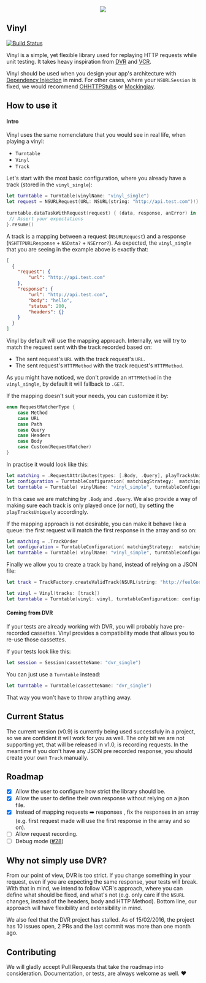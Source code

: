 <p align="center">
<img src="https://dl.dropboxusercontent.com/u/14102938/1455301679_gramphone.png">
</p>

Vinyl
-----

[![Build Status](https://travis-ci.org/Velhotes/Vinyl.svg?branch=master)](https://travis-ci.org/Velhotes/Vinyl)

Vinyl is a simple, yet flexible library used for replaying HTTP requests while unit testing. It takes heavy inspiration from [DVR](https://github.com/venmo/DVR) and [VCR](https://github.com/vcr/vcr).

Vinyl should be used when you design your app's architecture with [Dependency Injection](https://en.wikipedia.org/wiki/Dependency_injection) in mind. For other cases, where your `NSURLSession` is fixed, we would recommend [OHHTTPStubs](https://github.com/AliSoftware/OHHTTPStubs) or [Mockingjay](https://github.com/kylef/Mockingjay). 

## How to use it

#### Intro
Vinyl uses the same nomenclature that you would see in real life, when playing a vinyl:

* `Turntable`
* `Vinyl`
* `Track`

Let's start with the most basic configuration, where you already have a track (stored in the `vinyl_single`):

```swift
let turntable = Turntable(vinylName: "vinyl_single")
let request = NSURLRequest(URL: NSURL(string: "http://api.test.com")!)
 
turntable.dataTaskWithRequest(request) { (data, response, anError) in
 // Assert your expectations    
}.resume()
```

A track is a mapping between a request (`NSURLRequest`) and a response (`NSHTTPURLResponse` + `NSData?` + `NSError?`). As expected, the `vinyl_single` that you are seeing in the example above is exactly that:

```json
[
  {
    "request": {
        "url": "http://api.test.com"
    },
    "response": {
        "url": "http://api.test.com",
        "body": "hello",
        "status": 200,
        "headers": {}
    }
  }
]
```
Vinyl by default will use the mapping approach. Internally, we will try to match the request sent with the track recorded based on:

*  The sent request's `URL` with the track request's `URL`. 
*  The sent request's `HTTPMethod` with the track request's `HTTPMethod`. 

As you might have noticed, we don't provide an `HTTPMethod` in the `vinyl_single`, by default it will fallback to `.GET`.

If the mapping doesn't suit your needs, you can customize it by:

```swift
enum RequestMatcherType {
    case Method
    case URL
    case Path
    case Query
    case Headers
    case Body
    case Custom(RequestMatcher)
}
```

In practise it would look like this:

```swift
let matching = .RequestAttributes(types: [.Body, .Query], playTracksUniquely: true)
let configuration = TurntableConfiguration( matchingStrategy:  matching)
let turntable = Turntable( vinylName: "vinyl_simple", turntableConfiguration: configuration)
```
In this case we are matching by `.Body` and `.Query`. We also provide a way of making sure each track is only played once (or not), by setting the `playTracksUniquely` accordingly. 

If the mapping approach is not desirable, you can make it behave like a queue: the first request will match the first response in the array and so on:

```swift
let matching = .TrackOrder
let configuration = TurntableConfiguration( matchingStrategy:  matching)
let turntable = Turntable( vinylName: "vinyl_simple", turntableConfiguration: configuration)
```
Finally we allow you to create a track by hand, instead of relying on a JSON file:

```swift
let track = TrackFactory.createValidTrack(NSURL(string: "http://feelGoodINC.com")!, body: data, headers: headers)

let vinyl = Vinyl(tracks: [track])
let turntable = Turntable(vinyl: vinyl, turntableConfiguration: configuration)
```

#### Coming from DVR

If your tests are already working with DVR, you will probably have pre-recorded cassettes. Vinyl provides a compatibility mode that allows you to re-use those cassettes. 

If your tests look like this:

```swift
let session = Session(cassetteName: "dvr_single")
```
You can just use a `Turntable` instead:

```swift
let turntable = Turntable(cassetteName: "dvr_single")
```

That way you won't have to throw anything away.

## Current Status

The current version (v0.9) is currently being used successfuly in a project, so we are confident it will work for you as well. The only bit we are not supporting yet, that will be released in v1.0, is recording requests. In the meantime if you don't have any JSON pre recorded response, you should create your own `Track` manually. 

## Roadmap

* [X] Allow the user to configure how strict the library should be.
* [X] Allow the user to define their own response without relying on a json file.
* [X] Instead of mapping requests ➡️ responses , fix the responses in an array (e.g. first request made will use the first response in the array and so on).
* [ ] Allow request recording.
* [ ] Debug mode ([#28](https://github.com/Velhotes/Vinyl/issues/28))

## Why not simply use DVR?

From our point of view, DVR is too strict. If you change something in your request, even if you are expecting the same response, your tests will break. With that in mind, we intend to follow VCR's approach, where you can define what should be fixed, and what's not (e.g. only care if the `NSURL` changes, instead of the headers, body and HTTP Method). Bottom line, our approach will have flexibility and extensibility in mind.

We also feel that the DVR project has stalled. As of 15/02/2016, the project has 10 issues open, 2 PRs and the last commit was more than one month ago. 

## Contributing

We will gladly accept Pull Requests that take the roadmap into consideration. Documentation, or tests, are always welcome as well. :heart:


